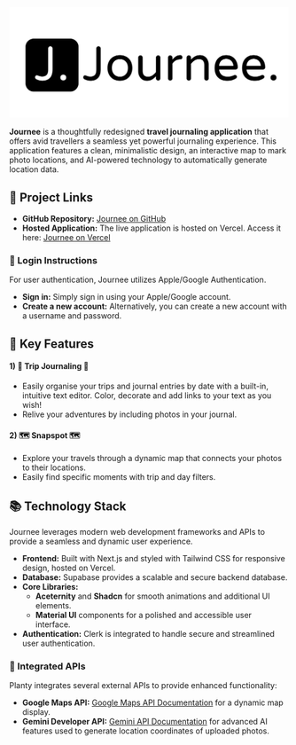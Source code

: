 ![Journee Logo](./public/J.png)

**Journee** is a thoughtfully redesigned **travel journaling application** that offers avid travellers a seamless yet powerful journaling experience. This application features a clean, minimalistic design, an interactive map to mark photo locations, and AI-powered technology to automatically generate location data.

## 📂 Project Links

-   **GitHub Repository:** [Journee on GitHub](https://github.com/saltydoge59/journee)
-   **Hosted Application:** The live application is hosted on Vercel. Access it here: [Journee on Vercel](https://journee-beta.vercel.app)


### 🔐 Login Instructions

For user authentication, Journee utilizes Apple/Google Authentication.

-   **Sign in:** Simply sign in using your Apple/Google account.
-   **Create a new account:** Alternatively, you can create a new account with a username and password.


## 🌟 Key Features

#### 1) **📔 Trip Journaling 📔**
-   Easily organise your trips and journal entries by date with a built-in, intuitive text editor. Color, decorate and add links to your text as you wish!
-   Relive your adventures by including photos in your journal.

#### 2) **🗺️ Snapspot 🗺️**
- Explore your travels through a dynamic map that connects your photos to their locations.
- Easily find specific moments with trip and day filters. 


## 📚 Technology Stack

Journee leverages modern web development frameworks and APIs to provide a seamless and dynamic user experience.

-   **Frontend:** Built with Next.js and styled with Tailwind CSS for responsive design, hosted on Vercel.
-   **Database:** Supabase provides a scalable and secure backend database.
-   **Core Libraries:**
    -   **Aceternity** and **Shadcn** for smooth animations and additional UI elements.
    -   **Material UI** components for a polished and accessible user interface.
-   **Authentication:** Clerk is integrated to handle secure and streamlined user authentication.

### 🔗 Integrated APIs

Planty integrates several external APIs to provide enhanced functionality:

-   **Google Maps API:** [Google Maps API Documentation](https://developers.google.com/maps/documentation/places/web-service) for a dynamic map display.
-   **Gemini Developer API:** [Gemini API Documentation](https://ai.google.dev/) for advanced AI features used to generate location coordinates of uploaded photos.


